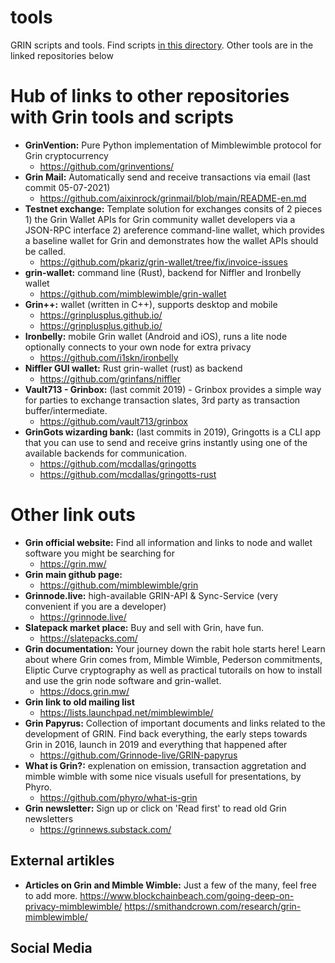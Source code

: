 # tools
GRIN scripts and tools. Find scripts [in this directory](https://github.com/grincc/tools/tree/main/scripts). Other tools are in the linked repositories below

# Hub of links to other repositories with Grin tools and scripts
* **GrinVention:** Pure Python implementation of Mimblewimble protocol for Grin cryptocurrency 
  + https://github.com/grinventions/
* **Grin Mail:** Automatically send and receive transactions via email (last commit 05-07-2021)
  + https://github.com/aixinrock/grinmail/blob/main/README-en.md
* **Testnet exchange:** Template solution for exchanges consits of 2 pieces 1) the Grin Wallet APIs for Grin community wallet developers via a JSON-RPC interface 2) areference command-line wallet, which provides a baseline wallet for Grin and demonstrates how the wallet APIs should be called.
  + https://github.com/pkariz/grin-wallet/tree/fix/invoice-issues
* **grin-wallet:** command line (Rust), backend for Niffler and Ironbelly wallet
  + https://github.com/mimblewimble/grin-wallet
* **Grin++:** wallet (written in C++), supports desktop and mobile
  + https://grinplusplus.github.io/
  + https://grinplusplus.github.io/
* **Ironbelly:** mobile Grin wallet (Android and iOS), runs a lite node optionally connects to your own node for extra privacy
  + https://github.com/i1skn/ironbelly
* **Niffler GUI wallet:** Rust grin-wallet (rust) as backend
  + https://github.com/grinfans/niffler
* **Vault713 - Grinbox:** (last commit 2019) - Grinbox provides a simple way for parties to exchange transaction slates, 3rd party as transaction buffer/intermediate.
  + https://github.com/vault713/grinbox
* **GrinGots wizarding bank:** (last commits in 2019), Gringotts is a CLI app that you can use to send and receive grins instantly using one of the available backends for communication.
  + https://github.com/mcdallas/gringotts
  + https://github.com/mcdallas/gringotts-rust

# Other link outs
* **Grin official website:** Find all information and links to node and wallet software you might be searching for
  + https://grin.mw/
* **Grin main github page:**
  + https://github.com/mimblewimble/grin
* **Grinnode.live:** high-available GRIN-API & Sync-Service (very convenient if you are a developer)
  + https://grinnode.live/
* **Slatepack market place:** Buy and sell with Grin, have fun.
  + https://slatepacks.com/
* **Grin documentation:** Your journey down the rabit hole starts here! Learn about where Grin comes from, Mimble Wimble, Pederson commitments, Eliptic Curve cryptography as well as practical tutorails on how to install and use the grin node software and grin-wallet.
  + https://docs.grin.mw/
* **Grin link to old mailing list**
  + https://lists.launchpad.net/mimblewimble/
* **Grin Papyrus:** Collection of important documents and links related to the development of GRIN. Find back everything, the early steps towards Grin in 2016, launch in 2019 and everything that happened after
  + https://github.com/Grinnode-live/GRIN-papyrus
* **What is Grin?:** explenation on emission, transaction aggretation and mimble wimble with some nice visuals usefull for presentations, by Phyro.
  + https://github.com/phyro/what-is-grin
* **Grin newsletter:** Sign up or click on 'Read first' to read old Grin newsletters
  + https://grinnews.substack.com/

## External artikles 
* **Articles on Grin and Mimble Wimble:** Just a few of the many, feel free to add more.
https://www.blockchainbeach.com/going-deep-on-privacy-mimblewimble/
https://smithandcrown.com/research/grin-mimblewimble/

## Social Media
